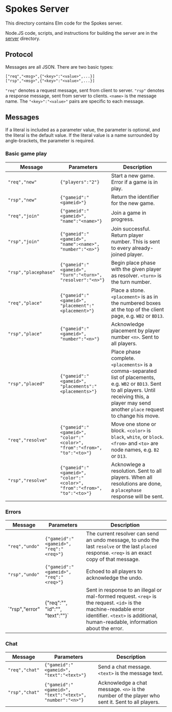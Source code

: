 # Spokes Server

This directory contains Elm code for the Spokes server.

Node.JS code, scripts, and instructions for building the server are in the [server](../../../server/) directory.

## Protocol

Messages are all JSON. There are two basic types:

    ["req","<msg>",{"<key>":"<value>",...}]
    ["rsp","<msg>",{"<key>":"<value>",...}]
    
`"req"` denotes a request message, sent from client to server. `"rsp"` denotes a response message, sent from server to clients. `<name>` is the message name. The `"<key>":"<value>"` pairs are specific to each message.

## Messages

If a literal is included as a parameter value, the parameter is optional, and the literal is the default value. If the literal value is a name surrounded by angle-brackets, the parameter is required.

### Basic game play

Message | Parameters | Description
------- | ---------- | -----------
`"req","new"` | `{"players":"2"}` | Start a new game. Error if a game is in play.
`"rsp","new"` | `{"gameid":"<gameid>"}` | Return the identifier for the new game.
`"req","join"` | `{"gameid":"<gameid>", "name":"<name>"}` | Join a game in progress.
`"rsp","join"` | `{"gameid":"<gameid>", "name":<name>", "number":"<n>"}` | Join successful. Return player number. This is sent to every already-joined player.
`"rsp","placephase"` | `{"gameid":"<gameid>", "turn":"<turn>", "resolver":"<n>"}` | Begin place phase with the given player as resolver. `<turn>` is the turn number.
`"req","place"` | `{"gameid":"<gameid>", "placement":"<placement>"}` | Place a stone. `<placement>` is as in the numbered boxes at the top of the client page, e.g. `WB2` or `BD13`.
`"rsp","place"` | `{"gameid":"<gameid>", "number":"<n>"}` | Acknowledge placement by player number `<n>`. Sent to all players.
`"rsp","placed"` | `{"gameid":"<gameid>", "placements":"<placements>"}` | Place phase complete. `<placements>` is a comma-separated list of placements, e.g. `WB2` or `BD13`. Sent to all players. Until receiving this, a player may send another `place` request to change his move.
`"req","resolve"` | `{"gameid":"<gameid>", "color":"<color>", "from":"<from>", "to":"<to>"}` | Move one stone or block. `<color>` is `black`, `white`, or `block`. `<from>` and `<to>` are node names, e.g. `B2` or `D13`.
`"rsp","resolve"` | `{"gameid":"<gameid>", "color":"<color>", "from":"<from>", "to":"<to>"}` | Acknowlege a resolution. Sent to all players.  When all resolutions are done, a `placephase` response will be sent.


### Errors

Message | Parameters | Description
------- | ---------- | -----------
`"req","undo"` | `{"gameid":"<gameid>", "req":"<req>"}` | The current resolver can send an undo message, to undo the last `resolve` or the last `placed` response. `<req>` is an exact copy of that message.
`"rsp","undo"` | `{"gameid":"<gameid>", "req":"<req>"}` | Echoed to all players to acknowledge the undo.
`"rsp","error" | {"req":"<req>", "id":"<id>", "text":"<text>"}` | Sent in response to an illegal or mal-formed request. `<req>` is the request. `<id>` is the machine-readable error identifier. `<text>` is additional, human-readable, information about the error.


### Chat

Message | Parameters | Description
------- | ---------- | -----------
`"req","chat"` | `{"gameid":"<gameid>", "text":"<text>"}` | Send a chat message. `<text>` is the message text.
`"rsp","chat"` | `{"gameid":"<gameid>", "text":"<text>", "number":"<n>"}` | Acknowledge a chat message. `<n>` is the number of the player who sent it. Sent to all players.
